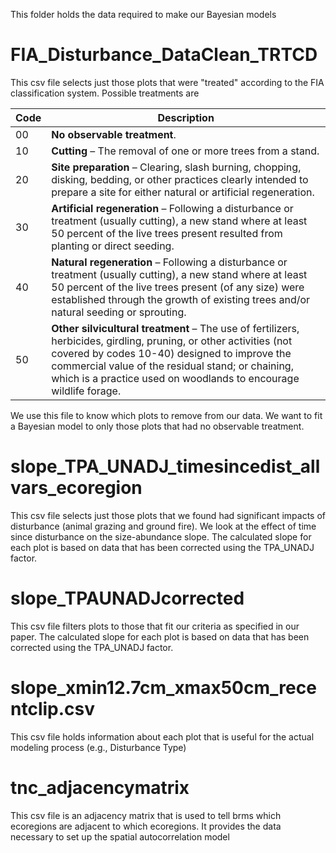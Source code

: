 This folder holds the data required to make our Bayesian models

# FIA_Disturbance_DataClean_TRTCD
This csv file selects just those plots that were "treated" according to the FIA classification system. Possible treatments are

| Code | Description |
|------|-------------|
| 00   | **No observable treatment**. |
| 10   | **Cutting** – The removal of one or more trees from a stand. |
| 20   | **Site preparation** – Clearing, slash burning, chopping, disking, bedding, or other practices clearly intended to prepare a site for either natural or artificial regeneration. |
| 30   | **Artificial regeneration** – Following a disturbance or treatment (usually cutting), a new stand where at least 50 percent of the live trees present resulted from planting or direct seeding. |
| 40   | **Natural regeneration** – Following a disturbance or treatment (usually cutting), a new stand where at least 50 percent of the live trees present (of any size) were established through the growth of existing trees and/or natural seeding or sprouting. |
| 50   | **Other silvicultural treatment** – The use of fertilizers, herbicides, girdling, pruning, or other activities (not covered by codes 10-40) designed to improve the commercial value of the residual stand; or chaining, which is a practice used on woodlands to encourage wildlife forage. |

We use this file to know which plots to remove from our data. We want to fit a Bayesian model to only those plots that had no observable treatment.


# slope_TPA_UNADJ_timesincedist_allvars_ecoregion
This csv file selects just those plots that we found had significant impacts of disturbance (animal grazing and ground fire). We look at the effect of time since disturbance on the size-abundance slope. The calculated slope for each plot is based on data that has been corrected using the TPA_UNADJ factor.

# slope_TPAUNADJcorrected
This csv file filters plots to those that fit our criteria as specified in our paper. The calculated slope for each plot is based on data that has been corrected using the TPA_UNADJ factor.

# slope_xmin12.7cm_xmax50cm_recentclip.csv
This csv file holds information about each plot that is useful for the actual modeling process (e.g., Disturbance Type)

# tnc_adjacencymatrix
This csv file is an adjacency matrix that is used to tell brms which ecoregions are adjacent to which ecoregions. It provides the data necessary to set up the spatial autocorrelation model